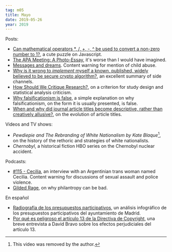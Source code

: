 ```yaml
---
tag: m05
title: Mayo
date: 2019-05-26
year: 2019
---
```


Posts:

- [Can mathematical operators *, /, +, -, ^ be used to convert a non-zero number to 1?](https://stackoverflow.com/q/52979555/3414720), a cute puzzle on Javascript.
- [The APA Meeting: A Photo-Essay](https://slatestarcodex.com/2019/05/22/the-apa-meeting-a-photo-essay/), it's worse than I would have imagined.
- [Messages and dreams](https://knowingless.com/2019/05/23/messages-and-dreams/). Content warning for mention of child abuse.
- [Why is it wrong to *implement* myself a known, published, widely believed to be secure crypto algorithm?](https://security.stackexchange.com/a/209657), an excellent summary of side channels.
- [How Should We Critique Research?](https://www.gwern.net/Research-criticism), on a criterion for study design and statistical analysis criticism.
- [Why falsificationism is false](https://necpluribusimpar.net/why-falsificationism-is-false/), a simple explanation on why falsificationism, on the form it is usually presented, is false.
- [When and why did journal article titles become descriptive, rather than creatively allusive?](https://academia.stackexchange.com/a/129821), on the evolution of article titles.

Videos and TV shows:

- *Pewdiepie and The Rebranding of White Nationalism by Kate Blaque*[^link], on the history of the rethoric and strategies of white nationalists.
- *Chernobyl*, a historical fiction HBO series on the Chernobyl nuclear accident.


Podcasts:

- [#115 - Cecilia](https://thisiscriminal.com/episode-115-cecilia-5-24-19/), an interview with an Argentinian trans woman named Cecilia. Content warning for discussions of sexual assault and police violence.
- [Gilded Rage](https://www.vox.com/future-perfect/2019/5/22/18629797/), on why philantropy can be bad.


En español

- [Radiografía de los presupuestos participativos](https://datadista.com/madrid/presupuestos-participativos/), un análisis infográfico de los presupuestos participativos del ayuntamiento de Madrid.
- [Por qué es peligroso el artículo 13 de la Directiva de Copyright](https://www.youtube.com/watch?v=QJk2voV18cg), una breve entrevista a David Bravo sobre los efectos perjudiciales del artículo 13.

[^link]: This video was removed by the author.